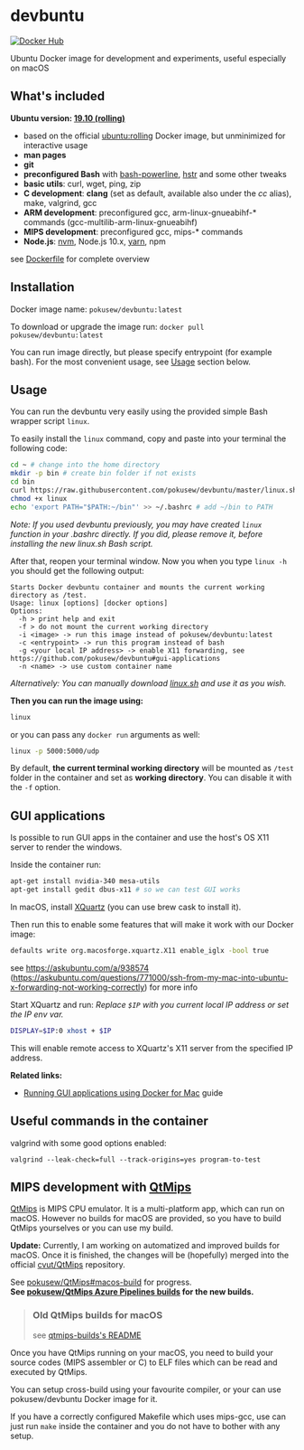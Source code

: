 # devbuntu

[![Docker Hub](https://img.shields.io/badge/docker%20hub-pokusew%2Fdevbuntu-blue.svg?logo=docker&logoColor=white)](https://hub.docker.com/r/pokusew/devbuntu)

Ubuntu Docker image for development and experiments, useful especially on macOS


## What's included

**Ubuntu version: [19.10 (rolling)](https://hub.docker.com/_/ubuntu/?tab=tags&page=1&name=rolling)**

* based on the official [ubuntu:rolling](https://hub.docker.com/_/ubuntu/?tab=tags&page=1&name=rolling) Docker image, but unminimized for interactive usage
* **man pages**
* **git**
* **preconfigured Bash** with [bash-powerline](https://github.com/riobard/bash-powerline), [hstr](https://github.com/dvorka/hstr) and some other tweaks
* **basic utils**: curl, wget, ping, zip
* **C development**: **clang** (set as default, available also under the _cc_ alias), make, valgrind, gcc
* **ARM development**: preconfigured gcc, arm-linux-gnueabihf-* commands (gcc-multilib-arm-linux-gnueabihf)
* **MIPS development**: preconfigured gcc, mips-* commands
* **Node.js**: [nvm](https://github.com/creationix/nvm), Node.js 10.x, [yarn](https://yarnpkg.com/), npm

see [Dockerfile](/Dockerfile) for complete overview


## Installation

Docker image name: `pokusew/devbuntu:latest`

To download or upgrade the image run: `docker pull pokusew/devbuntu:latest`

You can run image directly, but please specify entrypoint (for example bash).
For the most convenient usage, see [Usage](#usage) section below.


## Usage

You can run the devbuntu very easily using the provided simple Bash wrapper script `linux`.

To easily install the `linux` command, copy and paste into your terminal the following code:
```bash
cd ~ # change into the home directory
mkdir -p bin # create bin folder if not exists
cd bin
curl https://raw.githubusercontent.com/pokusew/devbuntu/master/linux.sh > linux
chmod +x linux
echo 'export PATH="$PATH:~/bin"' >> ~/.bashrc # add ~/bin to PATH
```
_Note: If you used devbuntu previously, you may have created `linux` function in your .bashrc directly. If you did, please remove it, before installing the new linux.sh Bash script._ 

After that, reopen your terminal window. Now you when you type `linux -h` you should get the following output:

    Starts Docker devbuntu container and mounts the current working directory as /test.
    Usage: linux [options] [docker options]
    Options:
      -h > print help and exit
      -f > do not mount the current working directory
      -i <image> -> run this image instead of pokusew/devbuntu:latest
      -c <entrypoint> -> run this program instead of bash
      -g <your local IP address> -> enable X11 forwarding, see https://github.com/pokusew/devbuntu#gui-applications
      -n <name> -> use custom container name

_Alternatively: You can manually download [linux.sh](https://github.com/pokusew/devbuntu/blob/master/linux.sh) and use it as you wish._


**Then you can run the image using:** 

```bash
linux
```

or you can pass any `docker run` arguments as well:

```bash
linux -p 5000:5000/udp
```

By default, **the current terminal working directory** will be mounted
as `/test` folder in the container and set as **working directory**. You can disable it with the `-f` option.


## GUI applications

Is possible to run GUI apps in the container and use the host's OS X11 server to render the windows.

Inside the container run:

```bash
apt-get install nvidia-340 mesa-utils
apt-get install gedit dbus-x11 # so we can test GUI works
```

In macOS, install [XQuartz](https://www.xquartz.org/) (you can use brew cask to install it).

Then run this to enable some features that will make it work with our Docker image:
```bash
defaults write org.macosforge.xquartz.X11 enable_iglx -bool true
```

see https://askubuntu.com/a/938574 (https://askubuntu.com/questions/771000/ssh-from-my-mac-into-ubuntu-x-forwarding-not-working-correctly) for more info

Start XQuartz and run:
_Replace `$IP` with you current local IP address or set the IP env var._

```bash
DISPLAY=$IP:0 xhost + $IP
```

This will enable remote access to XQuartz's X11 server from the specified IP address.

**Related links:**
- [Running GUI applications using Docker for Mac](https://sourabhbajaj.com/blog/2017/02/07/gui-applications-docker-mac/) guide


## Useful commands in the container

valgrind with some good options enabled:
```
valgrind --leak-check=full --track-origins=yes program-to-test
```


## MIPS development with [QtMips](https://github.com/cvut/QtMips)

[QtMips](https://github.com/cvut/QtMips) is MIPS CPU emulator. It is a multi-platform app, which can run on macOS.
However no builds for macOS are provided, so you have to build QtMips yourselves or you can use my build.

**Update:** Currently, I am working on automatized and improved builds for macOS. Once it is finished,
the changes will be (hopefully) merged into the official [cvut/QtMips](https://github.com/cvut/QtMips) repository.

See [pokusew/QtMips#macos-build](https://github.com/pokusew/QtMips/tree/macos-build) for progress.  
**See [pokusew/QtMips Azure Pipelines builds](https://dev.azure.com/pokusew/QtMips/_build?definitionId=1) for the new builds.**

> ### Old QtMips builds for macOS
> see [qtmips-builds's README](/qtmips-builds/README.md)

Once you have QtMips running on your macOS, you need to build your source codes (MIPS assembler or C) to ELF files which can be read and executed by QtMips.

You can setup cross-build using your favourite compiler, or your can use pokusew/devbuntu Docker image for it.

If you have a correctly configured Makefile which uses mips-gcc, use can just run `make` inside the container and you do not have to bother with any setup.
